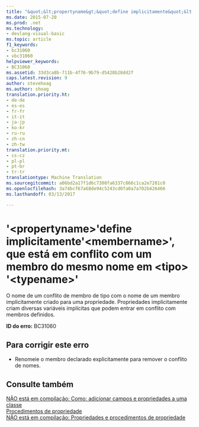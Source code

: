 ```yaml
---
title: "&quot;&lt;propertyname&gt;&quot;define implicitamente&quot;&lt;membername&gt;&quot;, que está em conflito com um membro do mesmo nome em &lt;tipo&gt; &quot;&lt;typename&gt;&quot; | Documentos do Microsoft"
ms.date: 2015-07-20
ms.prod: .net
ms.technology:
- devlang-visual-basic
ms.topic: article
f1_keywords:
- bc31060
- vbc31060
helpviewer_keywords:
- BC31060
ms.assetid: 33d3ca8b-711b-4f76-9b79-d5428b28dd2f
caps.latest.revision: 9
author: stevehoag
ms.author: shoag
translation.priority.ht:
- de-de
- es-es
- fr-fr
- it-it
- ja-jp
- ko-kr
- ru-ru
- zh-cn
- zh-tw
translation.priority.mt:
- cs-cz
- pl-pl
- pt-br
- tr-tr
translationtype: Machine Translation
ms.sourcegitcommit: a06bd2a17f1d6c7308fa6337c866c1ca2e7281c0
ms.openlocfilehash: 3a74bcf67a68de94c5243cd0fa0a7a702b426466
ms.lasthandoff: 03/13/2017

---
```

# <a name="39ltpropertynamegt39-implicitly-defines-39ltmembernamegt39-which-conflicts-with-a-member-of-the-same-name-in-lttypegt-39lttypenamegt39"></a>'&lt;propertyname&gt;'define implicitamente'&lt;membername&gt;', que está em conflito com um membro do mesmo nome em &lt;tipo&gt; '&lt;typename&gt;'
O nome de um conflito de membro de tipo com o nome de um membro implicitamente criado para uma propriedade. Propriedades implicitamente criam diversas variáveis implícitas que podem entrar em conflito com membros definidos.  
  
 **ID do erro:** BC31060  
  
## <a name="to-correct-this-error"></a>Para corrigir este erro  
  
-   Renomeie o membro declarado explicitamente para remover o conflito de nomes.  
  
## <a name="see-also"></a>Consulte também  
 [NÃO está em compilação: Como: adicionar campos e propriedades a uma classe](http://msdn.microsoft.com/en-us/ae53f61b-3abc-413e-8931-703c5f5e8fc2)   
 [Procedimentos de propriedade](../../visual-basic/programming-guide/language-features/procedures/property-procedures.md)   
 [NÃO está em compilação: Propriedades e procedimentos de propriedade](http://msdn.microsoft.com/en-us/23e2a1ec-7e9d-4109-8940-c703d981077b)
